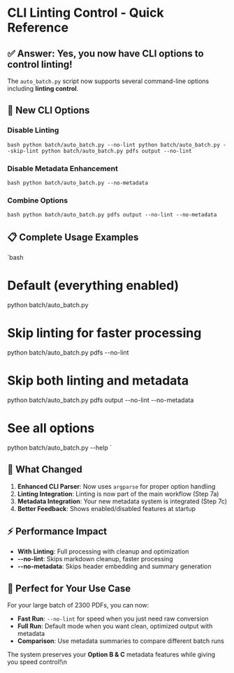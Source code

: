 # CLI Linting Control - Quick Reference

## ✅ **Answer: Yes, you now have CLI options to control linting!**

The `auto_batch.py` script now supports several command-line options including **linting control**.

## 🔧 **New CLI Options**

### **Disable Linting**

`bash
python batch/auto_batch.py --no-lint
python batch/auto_batch.py --skip-lint
python batch/auto_batch.py pdfs output --no-lint
`

### **Disable Metadata Enhancement**

`bash
python batch/auto_batch.py --no-metadata
`

### **Combine Options**

`bash
python batch/auto_batch.py pdfs output --no-lint --no-metadata
`

## 📋 **Complete Usage Examples**

`bash

# Default (everything enabled)

python batch/auto_batch.py

# Skip linting for faster processing

python batch/auto_batch.py pdfs --no-lint

# Skip both linting and metadata

python batch/auto_batch.py pdfs output --no-lint --no-metadata

# See all options

python batch/auto_batch.py --help
`

## 🚀 **What Changed**

1. **Enhanced CLI Parser**: Now uses `argparse` for proper option handling
2. **Linting Integration**: Linting is now part of the main workflow (Step 7a)
3. **Metadata Integration**: Your new metadata system is integrated (Step 7c)
4. **Better Feedback**: Shows enabled/disabled features at startup

## ⚡ **Performance Impact**

- **With Linting**: Full processing with cleanup and optimization
- **--no-lint**: Skips markdown cleanup, faster processing
- **--no-metadata**: Skips header embedding and summary generation

## 🎯 **Perfect for Your Use Case**

For your large batch of 2300 PDFs, you can now:
- **Fast Run**: `--no-lint` for speed when you just need raw conversion
- **Full Run**: Default mode when you want clean, optimized output with metadata
- **Comparison**: Use metadata summaries to compare different batch runs

The system preserves your **Option B & C** metadata features while giving you speed control!\n
